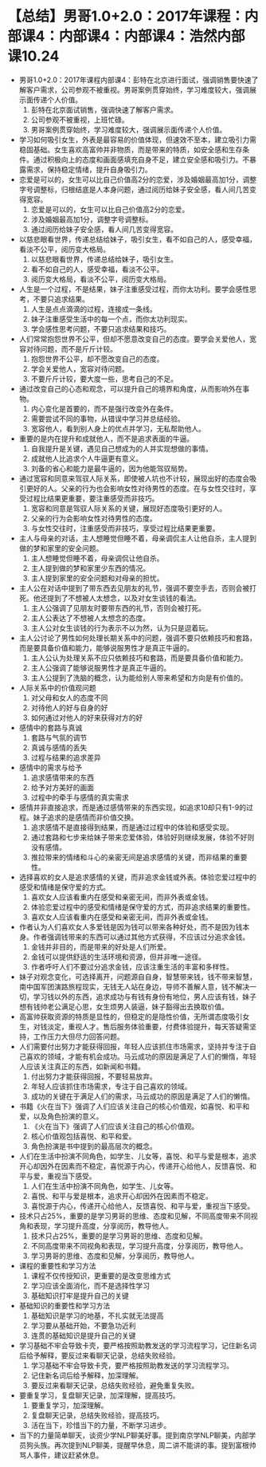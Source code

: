 # 【总结】男哥1.0+2.0：2017年课程：内部课4：内部课4：内部课4：浩然内部课10.24

-   男哥1.0+2.0：2017年课程内部课4：彭特在北京进行面试，强调销售要快速了解客户需求，公司参观不被重视。男哥案例贯穿始终，学习难度较大，强调展示面传递个人价值。
    1.  彭特在北京面试销售，强调快速了解客户需求。
    2.  公司参观不被重视，上班忙碌。
    3.  男哥案例贯穿始终，学习难度较大，强调展示面传递个人价值。
-   学习如何吸引女生，外表是最容易的价值体现，但速效不至本，建立吸引力需稳固基础。女生喜欢高富帅并非物质，而是带来的特质，如安全感和生存条件。通过积极向上的态度和画面感填充自身不足，建立安全感和吸引力。不暴露需求，保持稳定情绪，提升自身吸引力。
-   恋爱是可以的，女生可以比自己价值高2分的恋爱，涉及婚姻最高加1分，调整字号调整标，归根结底是人本身问题，通过阅历给妹子安全感，看人间几苦变得宽容。
    1.  恋爱是可以的，女生可以比自己价值高2分的恋爱。
    2.  涉及婚姻最高加1分，调整字号调整标。
    3.  通过阅历给妹子安全感，看人间几苦变得宽容。
-   以慈悲眼看世界，传递总结给妹子，吸引女生，看不如自己的人，感受幸福，看淡不公平，阅历变大格局。
    1.  以慈悲眼看世界，传递总结给妹子，吸引女生。
    2.  看不如自己的人，感受幸福，看淡不公平。
    3.  阅历变大格局，看淡不公平，阅历变大格局。
-   人生是一个过程，不是结果，妹子注重感受过程，而你太功利。要学会感性思考，不要只追求结果。
    1.  人生是点点滴滴的过程，连接成一条线。
    2.  妹子注重感受生活中的每一个点，而你太功利现实。
    3.  学会感性思考问题，不要只追求结果和技巧。
-   人们常常抱怨世界不公平，但却不愿意改变自己的态度。要学会关爱他人，宽容对待问题，而不是斤斤计较。
    1.  抱怨世界不公平，却不愿改变自己的态度。
    2.  学会关爱他人，宽容对待问题。
    3.  不要斤斤计较，要大度一些，思考自己的不足。
-   通过改变自己的心态和观念，可以提升自己的境界和角度，从而影响外在事物。
    1.  内心变化是首要的，而不是强行改变外在条件。
    2.  需要尝试不同的事物，从错误中学习并总结经验。
    3.  宽容他人，看到别人身上的优点并学习，无私帮助他人。
-   重要的是内在提升和成就他人，而不是追求表面的牛逼。
    1.  自我提升是关键，遇见自己想成为的人并实现想做的事情。
    2.  成就他人比追求个人牛逼更有意义。
    3.  刘备的省心和能力是最牛逼的，因为他能驾驭局势。
-   通过宽容和同意来驾驭人际关系，即使被人坑也不计较，展现出好的态度会吸引更好的人。父亲的行为也会影响女性对待男性的态度。在与女性交往时，享受过程比结果更重要，要注重感受而非技巧。
    1.  宽容和同意是驾驭人际关系的关键，展现好态度吸引更好的人。
    2.  父亲的行为会影响女性对待男性的态度。
    3.  与女性交往时，注重感受而非技巧，享受过程比结果更重要。
-   主人与母亲的对话，主人想睡觉但睡不着，母亲调侃主人让他自杀，主人提到做的梦和家里的安全问题。
    1.  主人想睡觉但睡不着，母亲调侃让他自杀。
    2.  主人提到做的梦和家里少东西的情况。
    3.  主人提到家里的安全问题和对母亲的担忧。
-   主人公在对话中提到了带东西去见朋友的礼节，强调不要空手去，否则会被打死。他还提到了不想被人太想念，以及对女生谈钱的看法。
    1.  主人公强调了见朋友时要带东西的礼节，否则会被打死。
    2.  主人公表达了不想被人太想念的态度。
    3.  主人公对女生谈钱的行为表示不以为然，认为只是逗着玩。
-   主人公讨论了男性如何处理长期关系中的问题，强调不要只依赖技巧和套路，而是要具备价值和能力，能够说服男性才是真正牛逼的。
    1.  主人公认为处理关系不应只依赖技巧和套路，而是要具备价值和能力。
    2.  主人公强调了能够说服男性才是真正牛逼的。
    3.  主人公提到了洗脑的概念，认为能给别人带来希望和方向是有价值的。
-   人际关系中的价值观问题
    1.  对父母和女人的态度不同
    2.  对待他人的好与自身的好
    3.  如何通过对他人的好来获得对方的好
-   感情中的套路与真诚
    1.  套路与气氛的调节
    2.  真诚与感情的丢失
    3.  过程与结果的追求差异
-   感情中的需求与给予
    1.  追求感情带来的东西
    2.  给予对方美好的画面
    3.  过程中的牵手与感情的真实需求
-   感情并非直接追求，而是通过感情带来的东西实现，如追求10却只有1-9的过程。妹子追求的是感情而非价值交换。
    1.  追求感情不是直接得到结果，而是通过过程中的体验和感受实现。
    2.  通过套路和七步来给妹子带来恋爱体验，体验好则继续发展，体验不好则没有感情。
    3.  推拉带来的情绪和斗心的亲密无间是追求感情的关键，而非结果的重要性。
-   选择喜欢的女人是追求感情的关键，而非追求金钱或外表。体验恋爱过程中的感受和情绪是保守爱的方式。
    1.  喜欢女人应该看重内在感受和亲密无间，而非外表或金钱。
    2.  体验恋爱过程中的感受和情绪是保守爱的方式，而非追求结果的重要性。
    3.  喜欢女人应该看重内在感受和亲密无间，而非外表或金钱。
-   作者认为人们喜欢女人多爱钱是因为钱可以带来各种好处，而不是因为钱本身。作者强调钱带来的东西可以通过其他方式获得，不应该过分追求金钱。
    1.  金钱并非目的，而是带来的好处是人们所爱。
    2.  金钱可以提供舒适的生活环境和资源，但并非唯一途径。
    3.  作者呼吁人们不要过分追求金钱，应该注重生活的丰富和多样性。
-   妹子对观念变化，可选择离开，问题源自自身，智慧带来钱，钱不带来智慧，南中国军团演路旅程现实，无钱无人站在身边，导师不善解人意，钱不解决一切，学习钱以外的东西，追求成功与有钱有身份有地位，男人应该有钱，妹子想有钱帅老公满足心思，女生烦男人装逼，妹子豁得出去换取价值。
-   高富帅获取资源的特质是显性的，但稳定的是隐性价值，无所谓态度吸引女生，对钱淡定，重视人才。售后服务体验重要，付费体验提升，每天答疑需坚持，工作压力大但尽力回答问题。
-   人们需要付出努力才能获得回报，年轻人应该抓住市场需求，坚持并专注于自己喜欢的领域，才能有机会成功。马云成功的原因是满足了人们的懒惰，年轻人应该关注真正的东西，如新闻和书籍。
    1.  付出努力才能获得回报，不要轻易放弃。
    2.  年轻人应该抓住市场需求，专注于自己喜欢的领域。
    3.  成功的关键在于满足人们的需求，马云成功的原因是满足了人们的懒惰。
-   书籍《火在当下》强调了人们应该关注自己的核心价值观，如喜悦、和平和爱，以及角色扮演的意义。
    1.  《火在当下》强调了人们应该关注自己的核心价值观。
    2.  核心价值观包括喜悦、和平和爱。
    3.  角色扮演是书中提到的最高层次的概念。
-   人们在生活中扮演不同角色，如学生、儿女等，喜悦、和平与爱是根本，追求开心却因外在因素而不稳定，喜悦源于内心，传递开心给他人，反馈喜悦、和平与爱，重视当下感受。
    1.  人们在生活中扮演不同角色，如学生、儿女等。
    2.  喜悦、和平与爱是根本，追求开心却因外在因素而不稳定。
    3.  喜悦源于内心，传递开心给他人，反馈喜悦、和平与爱，重视当下感受。
-   技术只占25%，重要的是学习男哥的思维、态度和见解，不同高度带来不同视角和表现，学习提升高度，分享阅历，教导他人。
    1.  技术只占25%，重要的是学习男哥的思维、态度和见解。
    2.  不同高度带来不同视角和表现，学习提升高度，分享阅历，教导他人。
    3.  学习男哥的思维、态度和见解，分享阅历，教导他人。
-   课程的重要性和学习方法
    1.  课程不仅传授知识，更重要的是改变思维方式
    2.  学习应该全面消化，而不是选择性学习
    3.  基础知识打牢是提升自己的关键
-   基础知识的重要性和学习方法
    1.  基础知识是学习的地基，不扎实就无法提高
    2.  学习要从基础开始，不要急功近利
    3.  连贯的基础知识是提升自己的关键
-   学习基础不牢会导致卡壳，要严格按照助教发送的学习流程学习，记住新名词后给予解释，要反过来看聊天记录，总结失败经验。
    1.  学习基础不牢会导致卡壳，要严格按照助教发送的学习流程学习。
    2.  记住新名词后给予解释，加深理解。
    3.  要反过来看聊天记录，总结失败经验，避免重复失败。
-   要重复学习，复盘聊天记录，加深理解，提高技巧。
    1.  要重复学习，加深理解。
    2.  复盘聊天记录，总结失败经验，提高技巧。
    3.  活在当下，珍惜当下的力量，不断学习进步。
-   当下的力量简单聊天，谈资少学NLP聊美好事。提到南京学NLP聊美，内部学员狗头族。再次提到NLP聊美，提醒早休息，周二讲不能讲的事。提到富根帅骂人事件，建议赶紧休息。